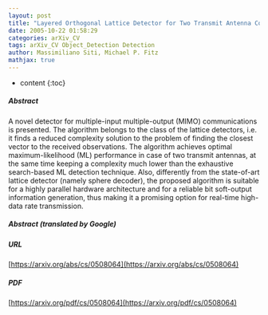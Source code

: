 ```yaml
---
layout: post
title: "Layered Orthogonal Lattice Detector for Two Transmit Antenna Communications"
date: 2005-10-22 01:58:29
categories: arXiv_CV
tags: arXiv_CV Object_Detection Detection
author: Massimiliano Siti, Michael P. Fitz
mathjax: true
---
```


* content
{:toc}

##### Abstract
A novel detector for multiple-input multiple-output (MIMO) communications is presented. The algorithm belongs to the class of the lattice detectors, i.e. it finds a reduced complexity solution to the problem of finding the closest vector to the received observations. The algorithm achieves optimal maximum-likelihood (ML) performance in case of two transmit antennas, at the same time keeping a complexity much lower than the exhaustive search-based ML detection technique. Also, differently from the state-of-art lattice detector (namely sphere decoder), the proposed algorithm is suitable for a highly parallel hardware architecture and for a reliable bit soft-output information generation, thus making it a promising option for real-time high-data rate transmission.

##### Abstract (translated by Google)


##### URL
[https://arxiv.org/abs/cs/0508064](https://arxiv.org/abs/cs/0508064)

##### PDF
[https://arxiv.org/pdf/cs/0508064](https://arxiv.org/pdf/cs/0508064)


